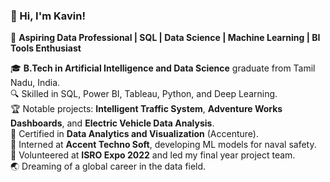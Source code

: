 ### 👋 Hi, I'm Kavin!  
🌟 **Aspiring Data Professional | SQL | Data Science | Machine Learning | BI Tools Enthusiast**  

🎓 **B.Tech in Artificial Intelligence and Data Science** graduate from Tamil Nadu, India.  
🔍 Skilled in SQL, Power BI, Tableau, Python, and Deep Learning.  
🏆 Notable projects: **Intelligent Traffic System**, **Adventure Works Dashboards**, and **Electric Vehicle Data Analysis**.  
📜 Certified in **Data Analytics and Visualization** (Accenture).  
🚀 Interned at **Accent Techno Soft**, developing ML models for naval safety.  
🎤 Volunteered at **ISRO Expo 2022** and led my final year project team.  
🌏 Dreaming of a global career in the data field.  
<!---
kavinsrinivasan12/kavinsrinivasan12 is a ✨ special ✨ repository because its `README.md` (this file) appears on your GitHub profile.
You can click the Preview link to take a look at your changes.
--->
